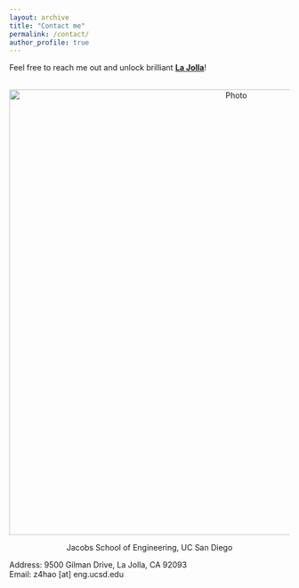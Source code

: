 ```yaml
---
layout: archive
title: "Contact me"
permalink: /contact/
author_profile: true
---
```


Feel free to reach me out and unlock brilliant **[La Jolla](https://goo.gl/maps/uqH5bzJ6D64SrmGy9)**!

<p align="center">
  <img src="https://zhuonan-hao.github.io/Homepage/images/UCSD.jpg?raw=true" alt="Photo" style="width:800px;"/>
</p>
<p align="center">
 Jacobs School of Engineering, UC San Diego
</p>
Address: 9500 Gilman Drive, La Jolla, CA 92093 <br>
Email: z4hao [at] eng.ucsd.edu
